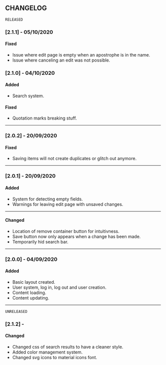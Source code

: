 ## CHANGELOG

`RELEASED`
### [2.1.1] - 05/10/2020
#### Fixed
- Issue where edit page is empty when an apostrophe is in the name.
- Issue where canceling an edit was not possible.

### [2.1.0] - 04/10/2020
#### Added
- Search system.
#### Fixed
- Quotation marks breaking stuff.
---

### [2.0.2] - 20/09/2020
#### Fixed
- Saving items will not create duplicates or glitch out anymore.
---

### [2.0.1] - 20/09/2020
#### Added
- System for detecting empty fields.
- Warnings for leaving edit page with unsaved changes.
---

#### Changed
- Location of remove container button for intuitivness.
- Save button now only appears when a change has been made.
- Temporarily hid search bar.
---

### [2.0.0] - 04/09/2020
#### Added
- Basic layout created.
- User system, log in, log out and user creation.
- Content loading.
- Content updating.
---

`UNRELEASED`
### [2.1.2] - 
#### Changed
- Changed css of search results to have a cleaner style.
- Added color management system.
- Changed svg icons to material icons font.

